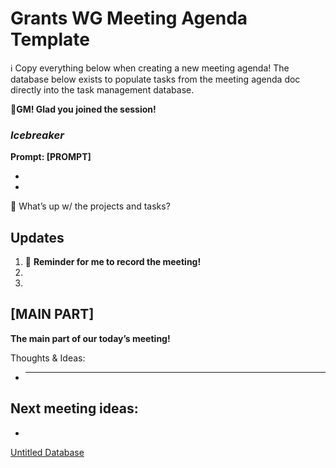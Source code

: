 # Grants WG Meeting Agenda Template

<aside>
ℹ️ Copy everything below when creating a new meeting agenda!
The database below exists to populate tasks from the meeting agenda doc directly into the task management database.

</aside>

🌱**GM! Glad you joined the session!** 

### *Icebreaker*

**Prompt: [PROMPT]**

- 
- 

<aside>
📢 What’s up w/ the projects and tasks?

## Updates

1. 🔴 **Reminder for me to record the meeting!**
2. 
3. 
</aside>

## [MAIN PART]

**The main part of our today’s meeting!** 

Thoughts & Ideas:

- ****

## **Next meeting ideas:**

- 

[Untitled Database](Grants%20WG%20Meeting%20Agenda%20Template%20f2e4964e86a3448b9a41553d3fd385ba/Untitled%20Database%207f3863e67e334904aef98ea475da88fc.csv)